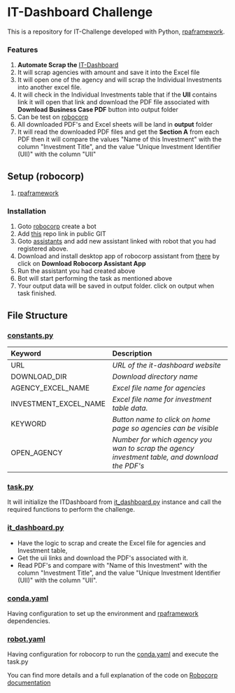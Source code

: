 # IT-Dashboard Challenge

This is a repository for IT-Challenge developed with Python, [rpaframework](https://rpaframework.org/releasenotes.html).
### Features

1. **Automate Scrap the** [IT-Dashboard](https://itdashboard.gov/)
2. It will scrap agencies with amount and save it into the Excel file
3. It will open one of the agency and will scrap the Individual Investments into another excel file.
4. It will check in the Individual Investments table that if the **UII** contains link it will open that link and download the PDF file associated with **Download Business Case PDF** button into output folder  
5. Can be test on [robocorp](https://cloud.robocorp.com/)
6. All downloaded PDF's and Excel sheets will be land in **output** folder
7. It will read the downloaded PDF files and get the **Section A** from each PDF then it will compare the values "Name of this Investment" with the column "Investment Title", and the value "Unique Investment Identifier (UII)" with the column "UII"

## Setup (robocorp)

1. [rpaframework](https://rpaframework.org/releasenotes.html)

### Installation

1. Goto [robocorp](https://cloud.robocorp.com/taskoeneg/task/robots) create a bot
2. Add [this](https://github.com/Us-manArshad/it-dashboard.git) repo link in public GIT
3. Goto [assistants](https://cloud.robocorp.com/taskoeneg/task/assistants) and add new assistant linked with robot that you had registered above. 
4. Download and install desktop app of robocorp assistant from [there](https://cloud.robocorp.com/taskoeneg/task/assistants) by click on **Download Robocorp Assistant App**
5. Run the assistant you had created above
6. Bot will start performing the task as mentioned above
7. Your output data will be saved in output folder. click on output when task finished.


## File Structure
### [constants.py](https://github.com/Us-manArshad/it-dashboard-challenge/blob/master/constants.py)

Keyword | Description
| :--- | :---
URL  | *URL of the it-dashboard website*
DOWNLOAD_DIR  | *Download directory name*
AGENCY_EXCEL_NAME  | *Excel file name for agencies*
INVESTMENT_EXCEL_NAME  | *Excel file name for investment table data.*
KEYWORD  | *Button name to click on home page so agencies can be visible*
OPEN_AGENCY  | *Number for which agency you wan to scrap the agency investment table, and download the PDF's*

### [task.py](https://github.com/Us-manArshad/it-dashboard-challenge/blob/master/task.py)
It will initialize the ITDashboard from [it_dashboard.py](https://github.com/Us-manArshad/it-dashboard-challenge/blob/master/it_dashboard.py) instance and call the 
required functions to perform the challenge.

### [it_dashboard.py](https://github.com/Us-manArshad/it-dashboard-challenge/blob/master/it_dashboard.py)
- Have the logic to scrap and create the Excel file for agencies and Investment table,
- Get the uii links and download the PDF's associated with it.
- Read PDF's and compare with "Name of this Investment" with the column "Investment Title", and the value "Unique Investment Identifier (UII)" with the column "UII".

### [conda.yaml](https://github.com/Us-manArshad/it-dashboard-challenge/blob/master/conda.yaml)
Having configuration to set up the environment and [rpaframework](https://rpaframework.org/releasenotes.html) dependencies.

### [robot.yaml](https://github.com/Us-manArshad/it-dashboard-challenge/blob/master/conda.yaml)
Having configuration for robocorp to run the [conda.yaml](https://github.com/Us-manArshad/it-dashboard-challenge/blob/master/conda.yaml) and execute the task.py


You can find more details and a full explanation of the code on [Robocorp documentation](https://robocorp.com/docs/development-guide/browser/rpa-form-challenge)
